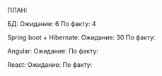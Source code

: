 ПЛАН:

БД:
Ожидание: 6
По факту: 4

Spring boot + Hibernate:
Ожидание: 30
По факту:

Angular:
Ожидание:
По факту:

React:
Ожидание:
По факту:

